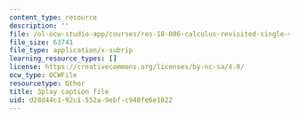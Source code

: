 ```yaml
---
content_type: resource
description: ''
file: /ol-ocw-studio-app/courses/res-18-006-calculus-revisited-single-variable-calculus-fall-2010/d28d44c192c1552a9ebfc948fe6e1022_-S5GwNe0xXg.vtt
file_size: 63741
file_type: application/x-subrip
learning_resource_types: []
license: https://creativecommons.org/licenses/by-nc-sa/4.0/
ocw_type: OCWFile
resourcetype: Other
title: 3play caption file
uid: d28d44c1-92c1-552a-9ebf-c948fe6e1022
---
```

